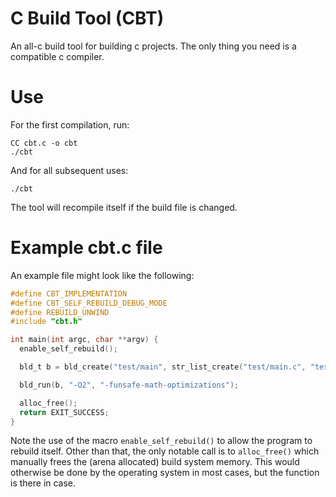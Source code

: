 # C Build Tool (CBT)
An all-c build tool for building c projects.
The only thing you need is a compatible c compiler.

# Use
For the first compilation, run:
```console
CC cbt.c -o cbt
./cbt
```
And for all subsequent uses:
```console
./cbt
```
The tool will recompile itself if the build file is changed.
# Example cbt.c file
An example file might look like the following:
```c
#define CBT_IMPLEMENTATION
#define CBT_SELF_REBUILD_DEBUG_MODE
#define REBUILD_UNWIND
#include "cbt.h"

int main(int argc, char **argv) {
  enable_self_rebuild();

  bld_t b = bld_create("test/main", str_list_create("test/main.c", "test/example.c"));

  bld_run(b, "-O2", "-funsafe-math-optimizations");

  alloc_free();
  return EXIT_SUCCESS;
}
```
Note the use of the macro `enable_self_rebuild()` to allow the program to rebuild itself.
Other than that, the only notable call is to `alloc_free()` which manually frees the (arena allocated) build system memory. This would otherwise be done by the operating system in most cases, but the function is there in case.
